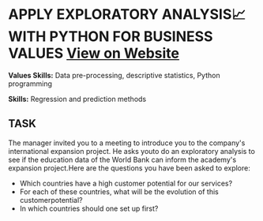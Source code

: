 # APPLY EXPLORATORY ANALYSIS📈 WITH PYTHON FOR BUSINESS VALUES [View on Website](https://iamswati.github.io/python_data_analysis/)

**Values Skills:** Data pre-processing, descriptive statistics, Python programming

**Skills:** Regression and prediction methods

## TASK

The manager invited you to a meeting to introduce you to the company's international expansion project. He asks youto do an exploratory analysis to see if the education data of the World Bank can inform the academy's expansion project.Here are the questions you have been asked to explore:
* Which countries have a high customer potential for our services?
* For each of these countries, what will be the evolution of this customerpotential?
* In which countries should one set up first?




